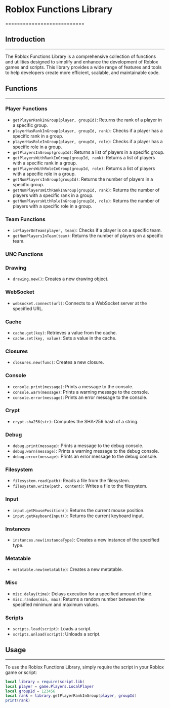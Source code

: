 # Roblox Functions Library
===========================

## Introduction
---------------

The Roblox Functions Library is a comprehensive collection of functions and utilities designed to simplify and enhance the development of Roblox games and scripts. This library provides a wide range of features and tools to help developers create more efficient, scalable, and maintainable code.

## Functions
-------------

### Player Functions

* `getPlayerRankInGroup(player, groupId)`: Returns the rank of a player in a specific group.
* `playerHasRankInGroup(player, groupId, rank)`: Checks if a player has a specific rank in a group.
* `playerHasRoleInGroup(player, groupId, role)`: Checks if a player has a specific role in a group.
* `getPlayersInGroup(groupId)`: Returns a list of players in a specific group.
* `getPlayersWithRankInGroup(groupId, rank)`: Returns a list of players with a specific rank in a group.
* `getPlayersWithRoleInGroup(groupId, role)`: Returns a list of players with a specific role in a group.
* `getNumPlayersInGroup(groupId)`: Returns the number of players in a specific group.
* `getNumPlayersWithRankInGroup(groupId, rank)`: Returns the number of players with a specific rank in a group.
* `getNumPlayersWithRoleInGroup(groupId, role)`: Returns the number of players with a specific role in a group.

### Team Functions

* `isPlayerOnTeam(player, team)`: Checks if a player is on a specific team.
* `getNumPlayersInTeam(team)`: Returns the number of players on a specific team.

### UNC Functions

### Drawing

* `drawing.new()`: Creates a new drawing object.

### WebSocket

* `websocket.connect(url)`: Connects to a WebSocket server at the specified URL.

### Cache

* `cache.get(key)`: Retrieves a value from the cache.
* `cache.set(key, value)`: Sets a value in the cache.

### Closures

* `closures.new(func)`: Creates a new closure.

### Console

* `console.print(message)`: Prints a message to the console.
* `console.warn(message)`: Prints a warning message to the console.
* `console.error(message)`: Prints an error message to the console.

### Crypt

* `crypt.sha256(str)`: Computes the SHA-256 hash of a string.

### Debug

* `debug.print(message)`: Prints a message to the debug console.
* `debug.warn(message)`: Prints a warning message to the debug console.
* `debug.error(message)`: Prints an error message to the debug console.

### Filesystem

* `filesystem.read(path)`: Reads a file from the filesystem.
* `filesystem.write(path, content)`: Writes a file to the filesystem.

### Input

* `input.getMousePosition()`: Returns the current mouse position.
* `input.getKeyboardInput()`: Returns the current keyboard input.

### Instances

* `instances.new(instanceType)`: Creates a new instance of the specified type.

### Metatable

* `metatable.new(metatable)`: Creates a new metatable.

### Misc

* `misc.delay(time)`: Delays execution for a specified amount of time.
* `misc.random(min, max)`: Returns a random number between the specified minimum and maximum values.

### Scripts

* `scripts.load(script)`: Loads a script.
* `scripts.unload(script)`: Unloads a script.

## Usage
-----

To use the Roblox Functions Library, simply require the script in your Roblox game or script:
```lua
local library = require(script.lib)
local player = game.Players.LocalPlayer
local groupId = 123456
local rank = library.getPlayerRankInGroup(player, groupId)
print(rank)
```
